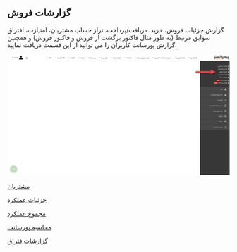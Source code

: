 ﻿## گزارشات فروش 

گزارش جزئیات فروش، خرید، دریافت/پرداخت، تراز حساب مشتریان، امتیازت، افتراق سوابق مرتبط (به طور مثال فاکتور برگشت از فروش و فاکتور فروش) و همچنین گزارش پورسانت کاربران را می توانید از این قسمت دریافت نمایید.

![](PreSalesReport.png)

[مشتریان](https://github.com/1stco/PayamGostarDocs/blob/master/help%202.5.4/Management-and-reports/Sales-reports/Customers/Customers.md)

[جزئیات عملکرد](https://github.com/1stco/PayamGostarDocs/blob/master/help%202.5.4/Management-and-reports/Sales-reports/Performance-details/Performance-details.md)

[مجموع عملکرد](https://github.com/1stco/PayamGostarDocs/blob/master/help%202.5.4/Management-and-reports/Sales-reports/Total-performance/total-performance.md)

[محاسبه پورسانت](https://github.com/1stco/PayamGostarDocs/blob/master/help%202.5.4/Management-and-reports/Sales-reports/Payroll-calculation/Payroll-calculation.md)

[گزارشات فتراق](https://github.com/1stco/PayamGostarDocs/blob/master/help%202.5.4/Management-and-reports/Sales-reports/Differentiation-reports/Differentiation-reports.md)